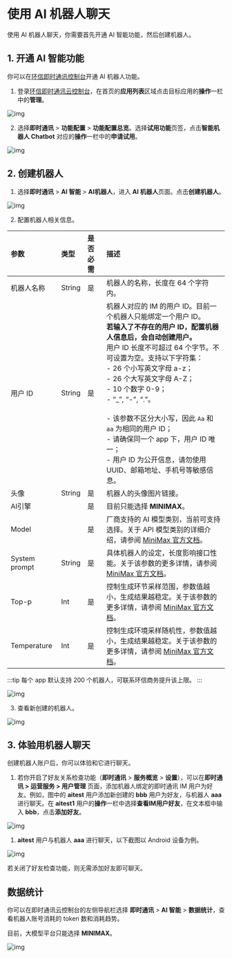 # 使用 AI 机器人聊天

使用 AI 机器人聊天，你需要首先开通 AI 智能功能，然后创建机器人。

## 1. 开通 AI 智能功能

你可以在[环信即时通讯控制台](https://console.easemob.com/user/login)开通 AI 机器人功能。

1. 登录[环信即时通讯云控制台](https://console.easemob.com/user/login)，在首页的**应用列表**区域点击目标应用的**操作**一栏中的**管理**。

![img](@static/images/aigc/app_select.png)

2. 选择**即时通讯** > **功能配置** > **功能配置总览**。选择**试用功能**页签，点击**智能机器人 Chatbot** 对应的**操作**一栏中的**申请试用**。

![img](@static/images/aigc/ai_open.png)

## 2. 创建机器人

1. 选择**即时通讯** > **AI 智能** > **AI机器人**，进入 **AI 机器人**页面。点击**创建机器人**。

![img](@static/images/aigc/aichatbot_create.png)

2. 配置机器人相关信息。

| 参数   | 类型   | 是否必需     | 描述      |
| :--------- | :----- | :----------- | :--------- |
| 机器人名称                         | String      | 是  | 机器人的名称，长度在 64 个字符内。   |
| 用户 ID                            | String      | 是  | 机器人对应的 IM 的用户 ID。目前一个机器人只能绑定一个用户 ID。<br/>**若输入了不存在的用户 ID，配置机器人信息后，会自动创建用户。**<br/>用户 ID 长度不可超过 64 个字节。不可设置为空。支持以下字符集：<br/>- 26 个小写英文字母 a-z；<br/>- 26 个大写英文字母 A-Z；<br/>- 10 个数字 0-9；<br/>- “\_”, “-”, “.”。 <br/><Container type="notice" title="注意"><br/>- 该参数不区分大小写，因此 `Aa` 和 `aa` 为相同的用户 ID；<br/>- 请确保同一个 app 下，用户 ID 唯一；<br/>- 用户 ID 为公开信息，请勿使用 UUID、邮箱地址、手机号等敏感信息。</Container>   | 
| 头像                               | String      | 是  | 机器人的头像图片链接。  |
| AI引擎       |        | 是  | 目前只能选择 **MINIMAX**。 | 
| Model                    |   | 是   | 厂商支持的 AI 模型类别，当前可支持选择。关于 API 模型类别的详细介绍，请参阅 [MiniMax 官方文档](https://platform.minimaxi.com/document/Models?key=66701cb01d57f38758d581a4)。 |
| System prompt                   | String      | 是  | 具体机器人的设定，长度影响接口性能。关于该参数的更多详情，请参阅 [MiniMax 官方文档](https://platform.minimaxi.com/document/ChatCompletion%20Pro?key=66718f6ba427f0c8a57015ff)。 | 
| Top-p              | Int         | 是  | 控制生成环节采样范围，参数值越小，生成结果越稳定。关于该参数的更多详情，请参阅 [MiniMax 官方文档](https://platform.minimaxi.com/document/ChatCompletion%20Pro?key=66718f6ba427f0c8a57015ff)。|
| Temperature        | Int         | 是  | 控制生成环境采样随机性，参数值越小，生成结果越稳定。关于该参数的更多详情，请参阅 [MiniMax 官方文档](https://platform.minimaxi.com/document/ChatCompletion%20Pro?key=66718f6ba427f0c8a57015ff)。 |

:::tip
每个 app 默认支持 200 个机器人，可联系环信商务提升该上限。
:::

![img](@static/images/aigc/aichatbot_configure.png)

3. 查看新创建的机器人。

![img](@static/images/aigc/aichatbot_view.png)

## 3. 体验用机器人聊天

创建机器人账户后，你可以体验和它进行聊天。

1. 若你开启了好友关系检查功能（**即时通讯** > **服务概览** > **设置**），可以在**即时通讯 > 运营服务 > 用户管理** 页面，添加机器人绑定的即时通讯 IM 用户为好友。例如，图中的 **aitest** 用户添加新创建的 **bbb** 用户为好友，与机器人 **aaa** 进行聊天。在 **aitest1** 用户的**操作**一栏中选择**查看IM用户好友**，在文本框中输入 **bbb**，点击**添加好友**。

![img](@static/images/aigc/ai_add_contact.png)

1. **aitest** 用户与机器人 **aaa** 进行聊天，以下截图以 Android 设备为例。

![img](@static/images/aigc/ai_chat.png)

若关闭了好友检查功能，则无需添加好友即可聊天。

## 数据统计

你可以在即时通讯云控制台的左侧导航栏选择 **即时通讯** > **AI 智能** > **数据统计**，查看机器人账号消耗的 token 数和消耗趋势。

目前，大模型平台只能选择 **MINIMAX**。

![img](@static/images/aigc/ai_token_statistic.png)




 








